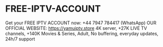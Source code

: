 # FREE-IPTV-ACCOUNT
Get your FREE IPTV ACCOUNT now: +44 7947 784417 (WhatsApp) OUR OFFICIAL WEBSITE: https://yamuiptv.store 4K server, +27K LIVE TV channels, +140K Movies & Series, Adult, No buffering, everyday updates, 24h/7 support

